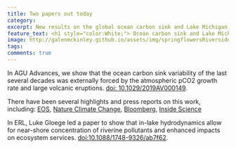 ```yaml
---
title: Two papers out today
category: 
excerpt: New results on the global ocean carbon sink and Lake Michigan
feature_text: <h1 style="color:White;"> Ocean carbon sink and Lake Michigan papers </h1>
image: http://galenmckinley.github.io/assets/img/springflowersRiversidepark2020.jpg
tags: 
comments: true
---
```


In AGU Advances, we show that the ocean carbon sink variability of the last several decades was externally forced by the atmospheric pCO2 growth rate and large volcanic eruptions. [doi: 10.1029/2019AV000149](https://agupubs.onlinelibrary.wiley.com/doi/full/10.1029/2019AV000149).  

There have been several highlights and press reports on this work, including: [EOS](https://eos.org/editor-highlights/eruption-and-emissions-take-credit-for-ocean-carbon-sink-changes),
[Nature Climate Change](https://www.nature.com/articles/s41558-020-0842-9),
[Bloomberg](https://www.bloomberg.com/news/articles/2020-06-05/covid-19-affects-how-much-co-the-oceans-absorb-slowing-warming),
[Inside Science](https://www.insidescience.org/news/eruptions-and-emissions-can-rapidly-alter-oceans-ability-absorb-carbon?utm_campaign=11660610_Eruptions%20and%20Emissions%20Can%20Rapidly%20Alter%20the%20Ocean%27s%20Ability%20to%20Absorb%20Carbon&utm_medium=email&utm_source=Inside%20Science&dm_t=0,0,0,0,0)

In ERL, Luke Gloege led a paper to show that in-lake hydrodynamics allow for near-shore concentration of riverine pollutants and enhanced impacts on ecosystem services. [doi:10.1088/1748-9326/ab7f62](https://iopscience.iop.org/article/10.1088/1748-9326/ab7f62). 